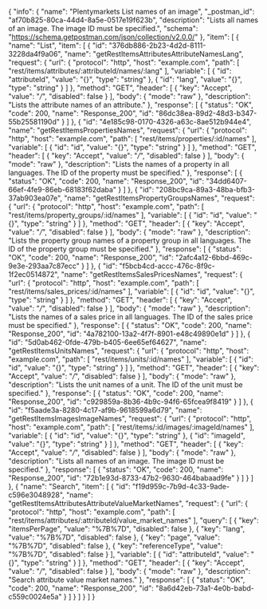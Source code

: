 {
  "info": {
    "name": "Plentymarkets List names of an image",
    "_postman_id": "af70b825-80ca-44d4-8a5e-0517e19f623b",
    "description": "Lists all names of an image. The image ID must be specified.",
    "schema": "https://schema.getpostman.com/json/collection/v2.0.0/"
  },
  "item": [
    {
      "name": "List",
      "item": [
        {
          "id": "376db886-2b23-4d2d-8111-3228da4f9a06",
          "name": "getRestItemsAttributesAttributeNamesLang",
          "request": {
            "url": {
              "protocol": "http",
              "host": "example.com",
              "path": [
                "rest/items/attributes/:attributeId/names/:lang"
              ],
              "variable": [
                {
                  "id": "attributeId",
                  "value": "{}",
                  "type": "string"
                },
                {
                  "id": "lang",
                  "value": "{}",
                  "type": "string"
                }
              ]
            },
            "method": "GET",
            "header": [
              {
                "key": "Accept",
                "value": "*/*",
                "disabled": false
              }
            ],
            "body": {
              "mode": "raw"
            },
            "description": "Lists the attribute names of an attribute."
          },
          "response": [
            {
              "status": "OK",
              "code": 200,
              "name": "Response_200",
              "id": "86dc38ea-89d2-48d3-b347-55b25581190d"
            }
          ]
        },
        {
          "id": "4e185c98-0170-4326-a63c-8ae512b944e4",
          "name": "getRestItemsPropertiesNames",
          "request": {
            "url": {
              "protocol": "http",
              "host": "example.com",
              "path": [
                "rest/items/properties/:id/names"
              ],
              "variable": [
                {
                  "id": "id",
                  "value": "{}",
                  "type": "string"
                }
              ]
            },
            "method": "GET",
            "header": [
              {
                "key": "Accept",
                "value": "*/*",
                "disabled": false
              }
            ],
            "body": {
              "mode": "raw"
            },
            "description": "Lists the names of a property in all languages. The ID of the property must be specified."
          },
          "response": [
            {
              "status": "OK",
              "code": 200,
              "name": "Response_200",
              "id": "34dd6407-66ef-4fe9-86eb-68183f62daba"
            }
          ]
        },
        {
          "id": "208bc9ca-89a3-48ba-bfb3-37ab903ea07e",
          "name": "getRestItemsPropertyGroupsNames",
          "request": {
            "url": {
              "protocol": "http",
              "host": "example.com",
              "path": [
                "rest/items/property_groups/:id/names"
              ],
              "variable": [
                {
                  "id": "id",
                  "value": "{}",
                  "type": "string"
                }
              ]
            },
            "method": "GET",
            "header": [
              {
                "key": "Accept",
                "value": "*/*",
                "disabled": false
              }
            ],
            "body": {
              "mode": "raw"
            },
            "description": "Lists the property group names of a property group in all languages. The ID of the property group must be specified."
          },
          "response": [
            {
              "status": "OK",
              "code": 200,
              "name": "Response_200",
              "id": "2afc4a12-6bbd-469c-9e3e-293aa7c87ecc"
            }
          ]
        },
        {
          "id": "f5bcb4cd-accc-476c-8f9c-1f2ec0514872",
          "name": "getRestItemsSalesPricesNames",
          "request": {
            "url": {
              "protocol": "http",
              "host": "example.com",
              "path": [
                "rest/items/sales_prices/:id/names"
              ],
              "variable": [
                {
                  "id": "id",
                  "value": "{}",
                  "type": "string"
                }
              ]
            },
            "method": "GET",
            "header": [
              {
                "key": "Accept",
                "value": "*/*",
                "disabled": false
              }
            ],
            "body": {
              "mode": "raw"
            },
            "description": "Lists the names of a sales price in all languages. The ID of the sales price must be specified."
          },
          "response": [
            {
              "status": "OK",
              "code": 200,
              "name": "Response_200",
              "id": "4a782100-13a2-4f7f-8901-e48c49890e1d"
            }
          ]
        },
        {
          "id": "5d0ab462-0fde-479b-b405-6ee65ef64627",
          "name": "getRestItemsUnitsNames",
          "request": {
            "url": {
              "protocol": "http",
              "host": "example.com",
              "path": [
                "rest/items/units/:id/names"
              ],
              "variable": [
                {
                  "id": "id",
                  "value": "{}",
                  "type": "string"
                }
              ]
            },
            "method": "GET",
            "header": [
              {
                "key": "Accept",
                "value": "*/*",
                "disabled": false
              }
            ],
            "body": {
              "mode": "raw"
            },
            "description": "Lists the unit names of a unit. The ID of the unit must be specified."
          },
          "response": [
            {
              "status": "OK",
              "code": 200,
              "name": "Response_200",
              "id": "c929859a-8b36-4b9c-94f6-65fcea9f8419"
            }
          ]
        },
        {
          "id": "f5aade3a-8280-4c17-af9b-9618599a6d79",
          "name": "getRestItemsImagesImageNames",
          "request": {
            "url": {
              "protocol": "http",
              "host": "example.com",
              "path": [
                "rest/items/:id/images/:imageId/names"
              ],
              "variable": [
                {
                  "id": "id",
                  "value": "{}",
                  "type": "string"
                },
                {
                  "id": "imageId",
                  "value": "{}",
                  "type": "string"
                }
              ]
            },
            "method": "GET",
            "header": [
              {
                "key": "Accept",
                "value": "*/*",
                "disabled": false
              }
            ],
            "body": {
              "mode": "raw"
            },
            "description": "Lists all names of an image. The image ID must be specified."
          },
          "response": [
            {
              "status": "OK",
              "code": 200,
              "name": "Response_200",
              "id": "72b1e93d-8733-47b2-9630-464babaad9fe"
            }
          ]
        }
      ]
    },
    {
      "name": "Search",
      "item": [
        {
          "id": "f19d959c-7b9d-4c33-9ade-c596e3048928",
          "name": "getRestItemsAttributesAttributeValueMarketNames",
          "request": {
            "url": {
              "protocol": "http",
              "host": "example.com",
              "path": [
                "rest/items/attributes/:attributeId/value_market_names"
              ],
              "query": [
                {
                  "key": "itemsPerPage",
                  "value": "%7B%7D",
                  "disabled": false
                },
                {
                  "key": "lang",
                  "value": "%7B%7D",
                  "disabled": false
                },
                {
                  "key": "page",
                  "value": "%7B%7D",
                  "disabled": false
                },
                {
                  "key": "referenceType",
                  "value": "%7B%7D",
                  "disabled": false
                }
              ],
              "variable": [
                {
                  "id": "attributeId",
                  "value": "{}",
                  "type": "string"
                }
              ]
            },
            "method": "GET",
            "header": [
              {
                "key": "Accept",
                "value": "*/*",
                "disabled": false
              }
            ],
            "body": {
              "mode": "raw"
            },
            "description": "Search attribute value market names."
          },
          "response": [
            {
              "status": "OK",
              "code": 200,
              "name": "Response_200",
              "id": "8a6d42eb-73a1-4e0b-babd-c559c0024e5a"
            }
          ]
        }
      ]
    }
  ]
}
